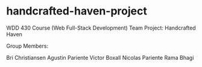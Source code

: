 # handcrafted-haven-project
WDD 430 Course (Web Full-Stack Development) Team Project: Handcrafted Haven

Group Members:

Bri Christiansen
Agustin Pariente
Victor Boxall
Nicolas Pariente
Rama Bhagi
